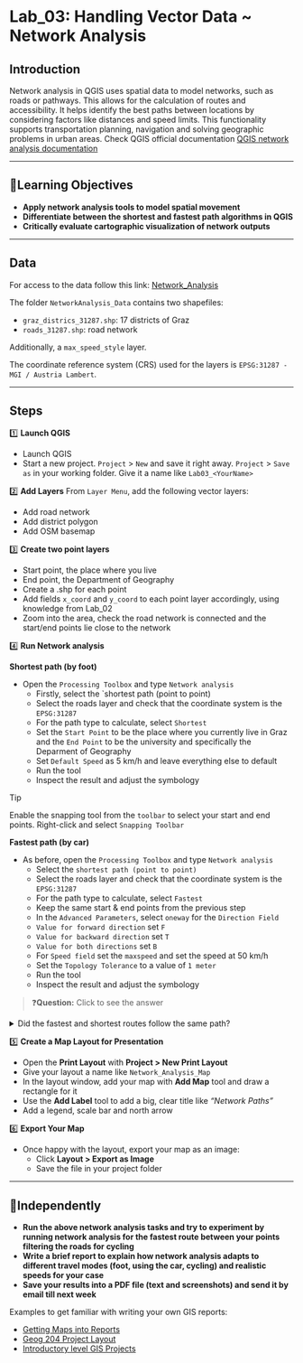 # Lab_03: Handling Vector Data ~ Network Analysis

## Introduction  

Network analysis in QGIS uses spatial data to model networks, such as roads or pathways. This allows for the calculation of routes and accessibility. It helps identify the best paths between locations by considering factors like distances and speed limits. This functionality supports transportation planning, navigation and solving geographic problems in urban areas. Check QGIS official documentation [QGIS network analysis documentation](https://docs.qgis.org/3.40/en/docs/user_manual/processing_algs/qgis/networkanalysis.html)

---
## 🎯Learning Objectives
  
- **Apply network analysis tools to model spatial movement**
- **Differentiate between the shortest and fastest path algorithms in QGIS**
- **Critically evaluate cartographic visualization of network outputs**

---
## Data  

For access to the data follow this link: [Network_Analysis](https://drive.google.com/drive/folders/13WLpeKqzRLIn5P_BFIgyD9MovJgBhDVM?usp=sharing)

The folder `NetworkAnalysis_Data` contains two shapefiles:  
- `graz_districs_31287.shp`: 17 districts of Graz  
- `roads_31287.shp`: road network 

Additionally, a `max_speed_style` layer.  

The coordinate reference system (CRS) used for the layers is `EPSG:31287 - MGI / Austria Lambert`.

---
## Steps

1️⃣ **Launch QGIS**
- Launch QGIS  
- Start a new project. `Project` > `New` and save it right away. `Project` > `Save as` in your working folder. Give it a name like `Lab03_<YourName>`
  
2️⃣ **Add Layers**
From `Layer Menu`, add the following vector layers:
- Add road network 
- Add district polygon
- Add OSM basemap

3️⃣ **Create two point layers**
- Start point, the place where you live
- End point, the Department of Geography
- Create a .shp for each point 
- Add fields `x_coord` and `y_coord` to each point layer accordingly, using knowledge from Lab_02 
- Zoom into the area, check the road network is connected and the start/end points lie close to the network

4️⃣ **Run Network analysis**

**Shortest path (by foot)**
- Open the `Processing Toolbox` and type `Network analysis`
  - Firstly, select the `shortest path (point to point)
  - Select the roads layer and check that the coordinate system is the `EPSG:31287`
  - For the path type to calculate, select `Shortest`
  - Set the `Start Point` to be the place where you currently live in Graz and the `End Point` to be the university and specifically the Deparment of Geography
  - Set `Default Speed` as 5 km/h and leave everything else to default
  - Run the tool
  - Inspect the result and adjust the symbology 

> [!tip]
> Enable the snapping tool from the `toolbar` to select your start and end points. Right-click and select `Snapping Toolbar`

**Fastest path (by car)**
- As before, open the `Processing Toolbox` and type `Network analysis`
  - Select the `shortest path (point to point)`
  - Select the roads layer and check that the coordinate system is the `EPSG:31287`
  - For the path type to calculate, select `Fastest`
  - Keep the same start & end points from the previous step
  - In the `Advanced Parameters`, select `oneway` for the `Direction Field`
  - `Value for forward direction` set `F`
  - `Value for backward direction` set `T`
  - `Value for both directions` set `B`
  - For `Speed field` set the `maxspeed` and set the speed at 50 km/h
  - Set the `Topology Tolerance` to a value of `1 meter`
  - Run the tool
  - Inspect the result and adjust the symbology 

> ❓**Question:** Click to see the answer    
<details>
  <summary>Did the fastest and shortest routes follow the same path?</summary>
  
  Often, they are different because speed limits and road types affect the fastest route. 
  </details>

5️⃣ **Create a Map Layout for Presentation**  
- Open the **Print Layout** with **Project > New Print Layout**  
- Give your layout a name like `Network_Analysis_Map`  
- In the layout window, add your map with **Add Map** tool and draw a rectangle for it  
- Use the **Add Label** tool to add a big, clear title like *“Network Paths”*  
- Add a legend, scale bar and north arrow
  
6️⃣ **Export Your Map**  
- Once happy with the layout, export your map as an image:  
  - Click **Layout > Export as Image**  
  - Save the file in your project folder

---
## 🚀Independently
- **Run the above network analysis tasks and try to experiment by running network analysis for the fastest route between your points filtering the roads for cycling**
- **Write a brief report to explain how network analysis adapts to different travel modes (foot, using the car, cycling) and realistic speeds for your case**
- **Save your results into a PDF file (text and screenshots) and send it by email till next week**

Examples to get familiar with writing your own GIS reports:
- [Getting Maps into Reports](https://blogs.lincoln.ac.nz/gis/getting-maps-into-report/?)
- [Geog 204 Project Layout](https://gis.unbc.ca/geog204/geog-204-project-layout/)
- [Introductory level GIS Projects](https://cdn.serc.carleton.edu/files/NAGTWorkshops/gis10/introductory_level_gis_project.pdf?)
